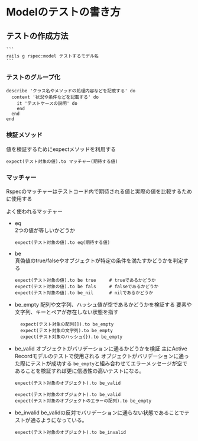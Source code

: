 # Modelのテストの書き方

## テストの作成方法
	```
	rails g rspec:model テストするモデル名
	```
### テストのグループ化
  ```
  describe 'クラス名やメソッドの処理内容などを記載する' do
    context '状況や条件などを記載する' do
      it 'テストケースの説明' do
      end
    end
  end
  ```

### 検証メソッド
  値を検証するためにexpectメソッドを利用する

  ```
  expect(テスト対象の値).to マッチャー(期待する値)
  ```

### マッチャー
  Rspecのマッチャーはテストコード内で期待される値と実際の値を比較するために使用する

  よく使われるマッチャー
  - eq</br>
    2つの値が等しいかどうか
    ```
    expect(テスト対象の値).to eq(期待する値)
    ```
  - be</br>
    真偽値のtrue/falseやオブジェクトが特定の条件を満たすかどうかを判定する
    ```
    expect(テスト対象の値).to be true     # trueであるかどうか
    expect(テスト対象の値).to be fals     # falseであるかどうか
    expect(テスト対象の値).to be_nil      # nilであるかどうか
    ```
  - be_empty
    配列や文字列、ハッシュ値が空であるかどうかを検証する
    要素や文字列、キーとペアが存在しない状態を指す
    ```
      expect(テスト対象の配列[]).to be_empty
      expect(テスト対象の文字列).to be_empty
      expect(テスト対象のハッシュ{}).to be_empty
    ```
  - be_valid
    オブジェクトがバリデーションに通るかどうかを検証
    主にActive Recordモデルのテストで使用される
    オブジェクトがバリデーションに通った際にテストが成功する
    `be_empty`と組み合わせてエラーメッセージが空であることを検証すれば更に信憑性の高いテストになる。
    ```
    expect(テスト対象のオブジェクト).to be_valid
    ```
    ```
    expect(テスト対象のオブジェクト).to be_valid
    expect(テスト対象のオブジェクトのエラーの配列).to be_empty
    ```
  - be_invalid
    be_validの反対でバリデーションに通らない状態であることでテストが通るようになっている。
    ```
    expect(テスト対象のオブジェクト).to be_invalid
    ```

